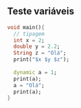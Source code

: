 ## Teste variáveis
```dart
void main(){
  // tipagem
  int x = 2;
  double y = 2.2;
  String z = "Olá";
  print("$x $y $z");
  
  dynamic a = 1;
  print(a);
  a = "Olá";
  print(a);
}
```